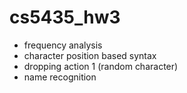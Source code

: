 # cs5435_hw3

* frequency analysis
* character position based syntax
* dropping action 1 (random character)
* name recognition

